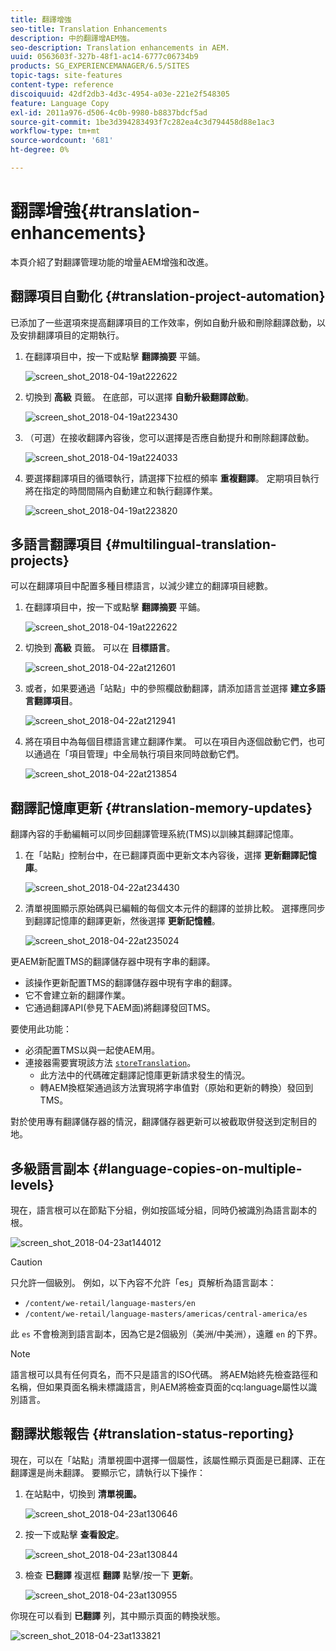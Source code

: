 ```yaml
---
title: 翻譯增強
seo-title: Translation Enhancements
description: 中的翻譯增AEM強。
seo-description: Translation enhancements in AEM.
uuid: 0563603f-327b-48f1-ac14-6777c06734b9
products: SG_EXPERIENCEMANAGER/6.5/SITES
topic-tags: site-features
content-type: reference
discoiquuid: 42df2db3-4d3c-4954-a03e-221e2f548305
feature: Language Copy
exl-id: 2011a976-d506-4c0b-9980-b8837bdcf5ad
source-git-commit: 1be3d394283493f7c282ea4c3d794458d88e1ac3
workflow-type: tm+mt
source-wordcount: '681'
ht-degree: 0%

---
```


# 翻譯增強{#translation-enhancements}

本頁介紹了對翻譯管理功能的增量AEM增強和改進。

## 翻譯項目自動化 {#translation-project-automation}

已添加了一些選項來提高翻譯項目的工作效率，例如自動升級和刪除翻譯啟動，以及安排翻譯項目的定期執行。

1. 在翻譯項目中，按一下或點擊 **翻譯摘要** 平鋪。

   ![screen_shot_2018-04-19at222622](assets/screen_shot_2018-04-19at222622.jpg)

1. 切換到 **高級** 頁籤。 在底部，可以選擇 **自動升級翻譯啟動**。

   ![screen_shot_2018-04-19at223430](assets/screen_shot_2018-04-19at223430.jpg)

1. （可選）在接收翻譯內容後，您可以選擇是否應自動提升和刪除翻譯啟動。

   ![screen_shot_2018-04-19at224033](assets/screen_shot_2018-04-19at224033.jpg)

1. 要選擇翻譯項目的循環執行，請選擇下拉框的頻率 **重複翻譯**。 定期項目執行將在指定的時間間隔內自動建立和執行翻譯作業。

   ![screen_shot_2018-04-19at223820](assets/screen_shot_2018-04-19at223820.jpg)

## 多語言翻譯項目 {#multilingual-translation-projects}

可以在翻譯項目中配置多種目標語言，以減少建立的翻譯項目總數。

1. 在翻譯項目中，按一下或點擊 **翻譯摘要** 平鋪。

   ![screen_shot_2018-04-19at222622](assets/screen_shot_2018-04-19at222622.jpg)

1. 切換到 **高級** 頁籤。 可以在 **目標語言**。

   ![screen_shot_2018-04-22at212601](assets/screen_shot_2018-04-22at212601.jpg)

1. 或者，如果要通過「站點」中的參照欄啟動翻譯，請添加語言並選擇 **建立多語言翻譯項目**。

   ![screen_shot_2018-04-22at212941](assets/screen_shot_2018-04-22at212941.jpg)

1. 將在項目中為每個目標語言建立翻譯作業。 可以在項目內逐個啟動它們，也可以通過在「項目管理」中全局執行項目來同時啟動它們。

   ![screen_shot_2018-04-22at213854](assets/screen_shot_2018-04-22at213854.jpg)

## 翻譯記憶庫更新 {#translation-memory-updates}

翻譯內容的手動編輯可以同步回翻譯管理系統(TMS)以訓練其翻譯記憶庫。

1. 在「站點」控制台中，在已翻譯頁面中更新文本內容後，選擇 **更新翻譯記憶庫**。

   ![screen_shot_2018-04-22at234430](assets/screen_shot_2018-04-22at234430.jpg)

1. 清單視圖顯示原始碼與已編輯的每個文本元件的翻譯的並排比較。 選擇應同步到翻譯記憶庫的翻譯更新，然後選擇 **更新記憶體**。

   ![screen_shot_2018-04-22at235024](assets/screen_shot_2018-04-22at235024.jpg)

更AEM新配置TMS的翻譯儲存器中現有字串的翻譯。

* 該操作更新配置TMS的翻譯儲存器中現有字串的翻譯。
* 它不會建立新的翻譯作業。
* 它通過翻譯API(參見下AEM面)將翻譯發回TMS。

要使用此功能：

* 必須配置TMS以與一起使AEM用。
* 連接器需要實現該方法 [`storeTranslation`](https://developer.adobe.com/experience-manager/reference-materials/cloud-service/javadoc/com/adobe/granite/translation/api/TranslationService.html)。
   * 此方法中的代碼確定翻譯記憶庫更新請求發生的情況。
   * 轉AEM換框架通過該方法實現將字串值對（原始和更新的轉換）發回到TMS。

對於使用專有翻譯儲存器的情況，翻譯儲存器更新可以被截取併發送到定制目的地。

## 多級語言副本 {#language-copies-on-multiple-levels}

現在，語言根可以在節點下分組，例如按區域分組，同時仍被識別為語言副本的根。

![screen_shot_2018-04-23at144012](assets/screen_shot_2018-04-23at144012.jpg)

>[!CAUTION]
>
>只允許一個級別。 例如，以下內容不允許「es」頁解析為語言副本：
>
>* `/content/we-retail/language-masters/en`
>* `/content/we-retail/language-masters/americas/central-america/es`
>
>此 `es` 不會檢測到語言副本，因為它是2個級別（美洲/中美洲），遠離 `en` 的下界。

>[!NOTE]
>
>語言根可以具有任何頁名，而不只是語言的ISO代碼。 將AEM始終先檢查路徑和名稱，但如果頁面名稱未標識語言，則AEM將檢查頁面的cq:language屬性以識別語言。

## 翻譯狀態報告 {#translation-status-reporting}

現在，可以在「站點」清單視圖中選擇一個屬性，該屬性顯示頁面是已翻譯、正在翻譯還是尚未翻譯。 要顯示它，請執行以下操作：

1. 在站點中，切換到 **清單視圖。**

   ![screen_shot_2018-04-23at130646](assets/screen_shot_2018-04-23at130646.jpg)

1. 按一下或點擊 **查看設定**。

   ![screen_shot_2018-04-23at130844](assets/screen_shot_2018-04-23at130844.jpg)

1. 檢查 **已翻譯** 複選框 **翻譯** 點擊/按一下 **更新**。

   ![screen_shot_2018-04-23at130955](assets/screen_shot_2018-04-23at130955.jpg)

你現在可以看到 **已翻譯** 列，其中顯示頁面的轉換狀態。

![screen_shot_2018-04-23at133821](assets/screen_shot_2018-04-23at133821.jpg)
